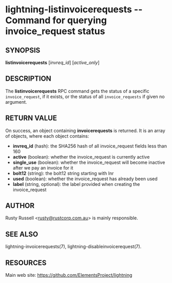 lightning-listinvoicerequests -- Command for querying invoice\_request status
=============================================================================

SYNOPSIS
--------

**listinvoicerequests** [*invreq\_id*] [*active\_only*]

DESCRIPTION
-----------

The **listinvoicerequests** RPC command gets the status of a specific `invoice_request`,
if it exists, or the status of all `invoice_requests` if given no argument.

RETURN VALUE
------------

[comment]: # (GENERATE-FROM-SCHEMA-START)
On success, an object containing **invoicerequests** is returned.  It is an array of objects, where each object contains:

- **invreq\_id** (hash): the SHA256 hash of all invoice\_request fields less than 160
- **active** (boolean): whether the invoice\_request is currently active
- **single\_use** (boolean): whether the invoice\_request will become inactive after we pay an invoice for it
- **bolt12** (string): the bolt12 string starting with lnr
- **used** (boolean): whether the invoice\_request has already been used
- **label** (string, optional): the label provided when creating the invoice\_request

[comment]: # (GENERATE-FROM-SCHEMA-END)

AUTHOR
------

Rusty Russell <<rusty@rustcorp.com.au>> is mainly responsible.

SEE ALSO
--------

lightning-invoicerequests(7), lightning-disableinvoicerequest(7).

RESOURCES
---------

Main web site: <https://github.com/ElementsProject/lightning>

[comment]: # ( SHA256STAMP:233e28e40752d6e8db2eb7928a1ced18bf16db1dddfe6c16d0f3a32b5e51ccd4)
